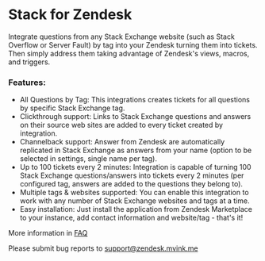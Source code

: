 # Stack for Zendesk

Integrate questions from any Stack Exchange website (such as Stack Overflow or Server Fault) by tag into your Zendesk turning them into tickets. Then simply address them taking advantage of Zendesk's views, macros, and triggers.

### Features:

* All Questions by Tag: This integrations creates tickets for all questions by specific Stack Exchange tag.
* Clickthrough support: Links to Stack Exchange questions and answers on their source web sites are added to every ticket created by integration.
* Channelback support: Answer from Zendesk are automatically replicated in Stack Exchange as answers from your name (option to be selected in settings, single name per tag).
* Up to 100 tickets every 2 minutes: Integration is capable of turning 100 Stack Exchange questions/answers into tickets every 2 minutes (per configured tag, answers are added to the questions they belong to).
* Multiple tags & websites supported: You can enable this integration to work with any number of Stack Exchange websites and tags at a time.
* Easy installation: Just install the application from Zendesk Marketplace to your instance, add contact information and website/tag - that's it!

More information in [FAQ](https://zendesk.mvink.me/faq.htm)

Please submit bug reports to [support@zendesk.mvink.me](mailto:support@zendesk.mvink.me)
